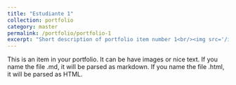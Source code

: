 ```yaml
---
title: "Estudiante 1"
collection: portfolio
category: master
permalink: /portfolio/portfolio-1
excerpt: "Short description of portfolio item number 1<br/><img src='/images/500x300.png'>"
---
```


This is an item in your portfolio. It can be have images or nice text. If you name the file .md, it will be parsed as markdown. If you name the file .html, it will be parsed as HTML. 
